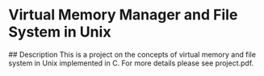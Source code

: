 # Virtual Memory Manager and File System in Unix

## Description
This is a project on the concepts of virtual memory and file system in Unix implemented in C. For more details please see project.pdf.